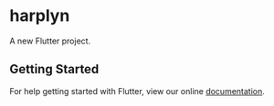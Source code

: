 # harplyn

A new Flutter project.

## Getting Started

For help getting started with Flutter, view our online
[documentation](https://flutter.io/).
